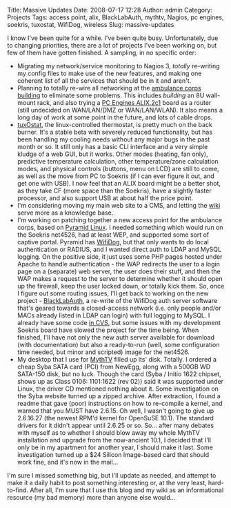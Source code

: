 Title: Massive Updates
Date: 2008-07-17 12:28
Author: admin
Category: Projects
Tags: access point, alix, BlackLabAuth, mythtv, Nagios, pc engines, soekris, tuxostat, WifiDog, wireless
Slug: massive-updates

I know I've been quite for a while. I've been quite busy. Unfortunately,
due to changing priorities, there are a lot of projects I've been
working on, but few of them have gotten finished. A sampling, in no
specific order:

-   Migrating my network/service monitoring to Nagios 3, *totally*
    re-writing my config files to make use of the new features, and
    making one coherent list of all the services that should be in it
    and aren't.
-   Planning to totally re-wire all networking at the [ambulance corps
    building](http://www.midlandparkambulance.com) to eliminate some
    problems. This includes *building* an 8U wall-mount rack, and also
    trying a [PC Engines ALIX.2c1](http://www.pcengines.ch/alix2c1.htm)
    board as a router (still undecided on WAN/LAN/DMZ or WAN/LAN/WLAN).
    It also means a long day of work at some point in the future, and
    lots of cable drops.
-   [tuxOstat](http://tuxostat.jasonantman.com), the linux-controlled
    thermostat, is pretty much on the back burner. It's a stable beta
    with severely reduced functionality, but has been handling my
    cooling needs without any major bugs in the past month or so. It
    still only has a basic CLI interface and a very simple kludge of a
    web GUI, but it works. Other modes (heating, fan only), predictive
    temperature calculation, other temperature/zone calculation modes,
    and physical controls (buttons, menu on LCD) are still to come, as
    well as the move from PC to Soekris (if I can ever figure it out,
    and get one with USB). I now feel that an ALIX board might be a
    better shot, as they take CF (more space than the Soekris), have a
    slightly faster processor, and also support USB at about half the
    price point.
-   I'm considering moving my main web site to a CMS, and letting the
    [wiki](http://www.jasonantman.com/wiki/) serve more as a knowledge
    base.
-   I'm working on patching together a new access point for the
    ambulance corps, based on [Pyramid
    Linux](http://pyramid.metrix.net/). I needed something which would
    run on the Soekris net4526, had at least WEP, and supported some
    sort of captive portal. Pyramid has
    [WifiDog](http://dev.wifidog.org/), but that only wants to do local
    authentication or RADIUS, and I wanted direct auth to LDAP and MySQL
    logging. On the positive side, it just uses some PHP pages hosted
    under Apache to handle authentication - the WAP redirects the user
    to a login page on a (separate) web server, the user does their
    stuff, and then the WAP makes a request to the server to determine
    whether it should open up the firewall, keep the user locked down,
    or totally kick them. So, once I figure out some routing issues,
    I'll get back to working on the new project -
    [BlackLabAuth](http://blacklabauth.jasonantman.com/), a re-write of
    the WifiDog auth server software that's geared towards a
    closed-access network (i.e. only people and/or MACs already listed
    in LDAP can login) with full logging to MySQL. I already have some
    code [in CVS](http://cvs.jasonantman.com/BlackLabAuth), but some
    issues with my development Soekris board have slowed the project for
    the time being. When finished, I'll have not only the new auth
    server available for download (with documentation) but also a
    ready-to-run (well, some configuration time needed, but minor and
    scripted) image for the net4526.
-   My desktop that I use for [MythTV](http://www.mythtv.org/) filled up
    its' disk. Totally. I ordered a cheap Syba SATA card (PCI) from
    NewEgg, along with a 500GB WD SATA-150 disk, but no luck. Though the
    card (Syba / Initio 1622 chipset, shows up as Class 0106: 1101:1622
    (rev 02)) said it was supported under Linux, the driver CD mentioned
    nothing about it. Some investigation on the Syba website turned up a
    zipped archive. After extraction, I found a readme that gave (poor)
    instructions on how to re-compile a kernel, and warned that you MUST
    have 2.6.15. Oh well, I wasn't going to give up 2.6.16.27 (the
    newest RPM'd kernel for OpenSuSE 10.1). The standard drivers for it
    didn't appear until 2.6.25 or so. So... after many debates with
    myself as to whether I should blow away my whole MythTV installation
    and upgrade from the now-ancient 10.1, I decided that I'll only be
    in my apartment for another year, I should make it last. Some
    investigation turned up a $24 Silicon Image-based card that should
    work fine, and it's now in the mail...

I'm sure I missed something big, but I'll update as needed, and attempt
to make it a daily habit to post something interesting or, at the very
least, hard-to-find. After all, I'm sure that I use this blog and my
wiki as an informational resource (my bad memory) more than anyone else
would...
